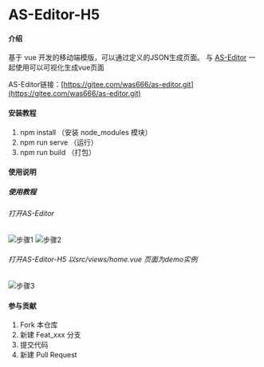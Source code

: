 # AS-Editor-H5

#### 介绍

基于 vue 开发的移动端模版，可以通过定义的JSON生成页面。
与 [AS-Editor](https://gitee.com/was666/as-editor.git) 一起使用可以可视化生成vue页面

AS-Editor链接：[https://gitee.com/was666/as-editor.git](https://gitee.com/was666/as-editor.git)

#### 安装教程

1.  npm install （安装 node_modules 模块）
2.  npm run serve （运行）
3.  npm run build （打包）

#### 使用说明

##### 使用教程

###### 打开AS-Editor
![步骤1](https://images.gitee.com/uploads/images/2021/1027/180625_a6903982_5546746.png "image1.png")
![步骤2](https://images.gitee.com/uploads/images/2021/1027/180644_1710b3f0_5546746.png "image2.png")
###### 打开AS-Editor-H5  以src/views/home.vue 页面为demo实例
![步骤3](https://images.gitee.com/uploads/images/2021/1027/180656_e71a6d53_5546746.png "image3.png")


#### 参与贡献

1.  Fork 本仓库
2.  新建 Feat_xxx 分支
3.  提交代码
4.  新建 Pull Request



